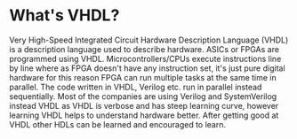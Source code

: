 # What's VHDL?
Very High-Speed Integrated Circuit Hardware Description Language (VHDL) is a description language used to describe hardware. ASICs or FPGAs are programmed
using VHDL. Microcontrollers/CPUs execute instructions line by line where as FPGA doesn't have any instruction set, it's just pure digital hardware for this reason FPGA can run multiple tasks at the same time in parallel. The code written in VHDL, Verilog etc. run in parallel instead sequentially. Most of the companies are using Verilog and SystemVerilog instead VHDL as VHDL is verbose and has steep learning curve, however learning VHDL
helps to understand hardware better. After getting good at VHDL other HDLs can be learned and encouraged to learn.

